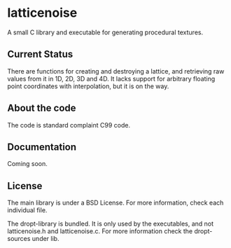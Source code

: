 latticenoise
============

A small C library and executable for generating procedural textures.

Current Status
--------------

There are functions for creating and destroying a lattice, and retrieving raw values
from it in 1D, 2D, 3D and 4D. It lacks support for arbitrary floating point 
coordinates with interpolation, but it is on the way.

About the code
-------------

The code is standard complaint C99 code.

Documentation
-------------

Coming soon.

License
-------

The main library is under a BSD License. For more information, check each individual file.

The dropt-library is bundled. It is only used by the executables, and not latticenoise.h and latticenoise.c. For more information check the dropt-sources under lib.
